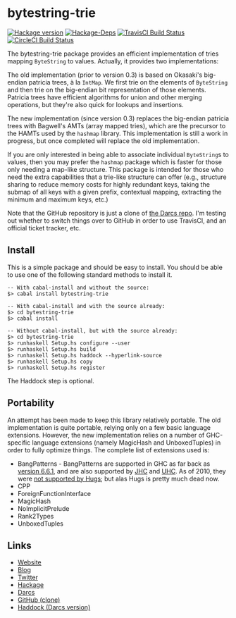bytestring-trie
===============
[![Hackage version](https://img.shields.io/hackage/v/bytestring-trie.svg?style=flat)](https://hackage.haskell.org/package/bytestring-trie) 
[![Hackage-Deps](https://img.shields.io/hackage-deps/v/bytestring-trie.svg?style=flat)](http://packdeps.haskellers.com/specific?package=bytestring-trie)
[![TravisCI Build Status](https://img.shields.io/travis/wrengr/bytestring-trie.svg?style=flat)](https://travis-ci.org/wrengr/bytestring-trie) 
[![CircleCI Build Status](https://circleci.com/gh/wrengr/bytestring-trie.svg?style=shield&circle-token=b57517657c556be6fd8fca92b843f9e4cffaf8d1)](https://circleci.com/gh/wrengr/bytestring-trie)

The bytestring-trie package provides an efficient implementation of tries mapping `ByteString` to values. Actually, it provides two implementations:

The old implementation (prior to version 0.3) is based on Okasaki's big-endian patricia trees, à la `IntMap`. We first trie on the elements of `ByteString` and then trie on the big-endian bit representation of those elements. Patricia trees have efficient algorithms for union and other merging operations, but they're also quick for lookups and insertions.

The new implementation (since version 0.3) replaces the big-endian patricia trees with Bagwell's AMTs (array mapped tries), which are the precursor to the HAMTs used by the `hashmap` library. This implementation is still a work in progress, but once completed will replace the old implementation.

If you are only interested in being able to associate individual `ByteString`s to values, then you may prefer the `hashmap` package which is faster for those only needing a map-like structure. This package is intended for those who need the extra capabilities that a trie-like structure can offer (e.g., structure sharing to reduce memory costs for highly redundant keys, taking the submap of all keys with a given prefix, contextual mapping, extracting the minimum and maximum keys, etc.)

Note that the GitHub repository is just a clone of [the Darcs
repo](http://code.haskell.org/~wren/bytestring-trie/). I'm testing
out whether to switch things over to GitHub in order to use TravisCI,
and an official ticket tracker, etc.


## Install

This is a simple package and should be easy to install. You should
be able to use one of the following standard methods to install it.

    -- With cabal-install and without the source:
    $> cabal install bytestring-trie
    
    -- With cabal-install and with the source already:
    $> cd bytestring-trie
    $> cabal install
    
    -- Without cabal-install, but with the source already:
    $> cd bytestring-trie
    $> runhaskell Setup.hs configure --user
    $> runhaskell Setup.hs build
    $> runhaskell Setup.hs haddock --hyperlink-source
    $> runhaskell Setup.hs copy
    $> runhaskell Setup.hs register

The Haddock step is optional.


## Portability

An attempt has been made to keep this library relatively portable. The old implementation is quite portable, relying only on a few basic language extensions. However, the new implementation relies on a number of GHC-specific language extensions (namely MagicHash and UnboxedTuples) in order to fully optimize things. The complete list of extensions used is:

* BangPatterns - BangPatterns are supported in GHC as far back as [version
    6.6.1][ghc-bangpatterns], and are also supported by
    [JHC][jhc-bangpatterns] and [UHC][uhc-bangpatterns]. As of 2010,
    they were [not supported by Hugs][hugs-bangpatterns]; but alas
    Hugs is pretty much dead now.
* CPP
* ForeignFunctionInterface
* MagicHash 
* NoImplicitPrelude
* Rank2Types
* UnboxedTuples

[ghc-bangpatterns]: 
    https://downloads.haskell.org/~ghc/6.6.1/docs/html/users_guide/sec-bang-patterns.html
[jhc-bangpatterns]:
    http://repetae.net/computer/jhc/manual.html#code-options
[uhc-bangpatterns]:
    https://github.com/UU-ComputerScience/uhc-js/issues/1
[hugs-bangpatterns]: 
    https://mail.haskell.org/pipermail/haskell-cafe/2010-July/079946.html


## Links

* [Website](http://cl.indiana.edu/~wren/)
* [Blog](http://winterkoninkje.dreamwidth.org/)
* [Twitter](https://twitter.com/wrengr)
* [Hackage](http://hackage.haskell.org/package/bytestring-trie)
* [Darcs](http://code.haskell.org/~wren/bytestring-trie)
* [GitHub (clone)](https://github.com/wrengr/bytestring-trie)
* [Haddock (Darcs version)
    ](http://code.haskell.org/~wren/bytestring-trie/dist/doc/html/bytestring-trie)
